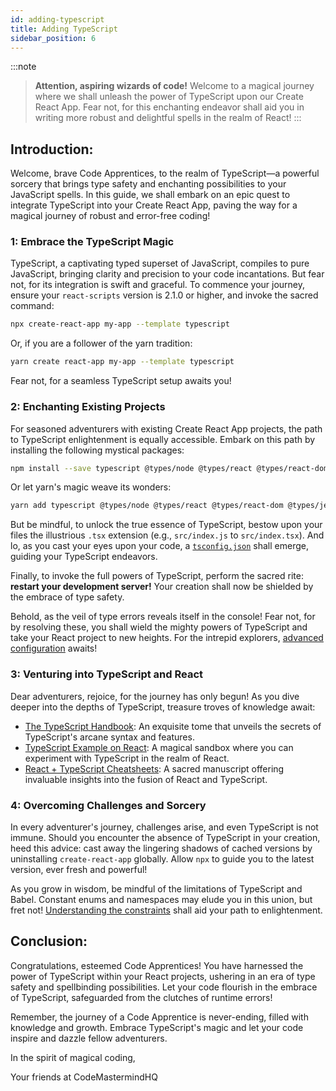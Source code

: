 ```yaml
---
id: adding-typescript
title: Adding TypeScript
sidebar_position: 6
---
```


:::note
> **Attention, aspiring wizards of code!**
> Welcome to a magical journey where we shall unleash the power of TypeScript upon our Create React App. Fear not, for this enchanting endeavor shall aid you in writing more robust and delightful spells in the realm of React!
:::



## Introduction:

Welcome, brave Code Apprentices, to the realm of TypeScript—a powerful sorcery that brings type safety and enchanting possibilities to your JavaScript spells. In this guide, we shall embark on an epic quest to integrate TypeScript into your Create React App, paving the way for a magical journey of robust and error-free coding!

### 1: Embrace the TypeScript Magic

TypeScript, a captivating typed superset of JavaScript, compiles to pure JavaScript, bringing clarity and precision to your code incantations. But fear not, for its integration is swift and graceful. To commence your journey, ensure your `react-scripts` version is 2.1.0 or higher, and invoke the sacred command:

```sh
npx create-react-app my-app --template typescript
```

Or, if you are a follower of the yarn tradition:

```sh
yarn create react-app my-app --template typescript
```

Fear not, for a seamless TypeScript setup awaits you!

### 2: Enchanting Existing Projects

For seasoned adventurers with existing Create React App projects, the path to TypeScript enlightenment is equally accessible. Embark on this path by installing the following mystical packages:

```sh
npm install --save typescript @types/node @types/react @types/react-dom @types/jest
```

Or let yarn's magic weave its wonders:

```sh
yarn add typescript @types/node @types/react @types/react-dom @types/jest
```

But be mindful, to unlock the true essence of TypeScript, bestow upon your files the illustrious `.tsx` extension (e.g., `src/index.js` to `src/index.tsx`). And lo, as you cast your eyes upon your code, a [`tsconfig.json`](https://www.typescriptlang.org/docs/handbook/tsconfig-json.html) shall emerge, guiding your TypeScript endeavors.

Finally, to invoke the full powers of TypeScript, perform the sacred rite: **restart your development server!** Your creation shall now be shielded by the embrace of type safety.

Behold, as the veil of type errors reveals itself in the console! Fear not, for by resolving these, you shall wield the mighty powers of TypeScript and take your React project to new heights. For the intrepid explorers, [advanced configuration](../advanced-usage/advanced-configuration.md) awaits!

### 3: Venturing into TypeScript and React

Dear adventurers, rejoice, for the journey has only begun! As you dive deeper into the depths of TypeScript, treasure troves of knowledge await:

- [The TypeScript Handbook](https://www.typescriptlang.org/): An exquisite tome that unveils the secrets of TypeScript's arcane syntax and features.
- [TypeScript Example on React](https://www.typescriptlang.org/play/index.html?jsx=2&esModuleInterop=true&e=196#example/typescript-with-react): A magical sandbox where you can experiment with TypeScript in the realm of React.
- [React + TypeScript Cheatsheets](https://github.com/typescript-cheatsheets/react-typescript-cheatsheet#reacttypescript-cheatsheets): A sacred manuscript offering invaluable insights into the fusion of React and TypeScript.

### 4: Overcoming Challenges and Sorcery

In every adventurer's journey, challenges arise, and even TypeScript is not immune. Should you encounter the absence of TypeScript in your creation, heed this advice: cast away the lingering shadows of cached versions by uninstalling `create-react-app` globally. Allow `npx` to guide you to the latest version, ever fresh and powerful!

As you grow in wisdom, be mindful of the limitations of TypeScript and Babel. Constant enums and namespaces may elude you in this union, but fret not! [Understanding the constraints](https://babeljs.io/docs/en/babel-plugin-transform-typescript#caveats) shall aid your path to enlightenment.

## Conclusion:

Congratulations, esteemed Code Apprentices! You have harnessed the power of TypeScript within your React projects, ushering in an era of type safety and spellbinding possibilities. Let your code flourish in the embrace of TypeScript, safeguarded from the clutches of runtime errors!

Remember, the journey of a Code Apprentice is never-ending, filled with knowledge and growth. Embrace TypeScript's magic and let your code inspire and dazzle fellow adventurers.

In the spirit of magical coding,

Your friends at CodeMastermindHQ
